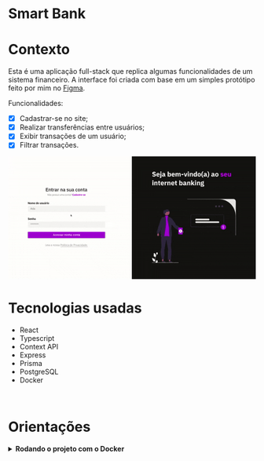 # Smart Bank

# Contexto

Esta é uma aplicação full-stack que replica algumas funcionalidades de um sistema financeiro.
A interface foi criada com base em um simples protótipo feito por mim no [Figma](https://www.figma.com/file/CfmBMOR3QynSat8xAoFkhh/Untitled?node-id=0%3A1).

Funcionalidades:

- [x] Cadastrar-se no site;
- [x] Realizar transferências entre usuários;
- [x] Exibir transações de um usuário;
- [x] Filtrar transações.

![Preview da aplicação](preview.gif)

# Tecnologias usadas

- React
- Typescript
- Context API
- Express
- Prisma
- PostgreSQL
- Docker

<br>

# Orientações

<details>
  <summary><strong>Rodando o projeto com o Docker</strong></summary><br />

1. Clone o repositório:

```
git clone git@github.com:riquelmebandeira/smart-bank.git
```

2. Entre na pasta do repositório clonado:

```
cd smart-bank
```

3. Suba as aplicações com o comando:

```
docker-compose up
```

A interface ficará acessível no endereço: http://localhost:3000

Para encerrar as aplicações, execute:

```
docker-compose down
```

